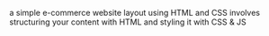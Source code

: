 a simple e-commerce website layout using HTML and CSS involves structuring your content with HTML and styling it with CSS & JS
